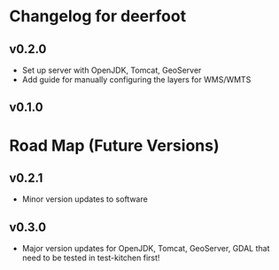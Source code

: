 # Changelog for deerfoot

## v0.2.0

* Set up server with OpenJDK, Tomcat, GeoServer
* Add guide for manually configuring the layers for WMS/WMTS

## v0.1.0

# Road Map (Future Versions)

## v0.2.1

* Minor version updates to software

## v0.3.0

* Major version updates for OpenJDK, Tomcat, GeoServer, GDAL that need to be tested in test-kitchen first!
